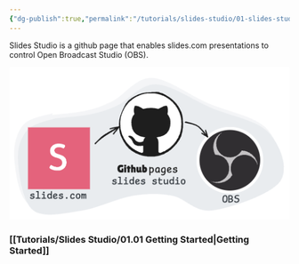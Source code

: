 ```yaml
---
{"dg-publish":true,"permalink":"/tutorials/slides-studio/01-slides-studio/","noteIcon":""}
---
```



Slides Studio is a github page that enables slides.com presentations to control Open Broadcast Studio (OBS).

![Drawing slides studio diagram.excalidraw.png](/img/user/Excalidraw/Drawing%20slides%20studio%20diagram.excalidraw.png)

### [[Tutorials/Slides Studio/01.01 Getting Started\|Getting Started]]